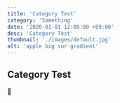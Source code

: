 ```yaml
---
title: 'Category Test'
category: 'Something'
date: '2020-01-01 12:00:00 +09:00'
desc: 'Category Test'
thumbnail: './images/default.jpg'
alt: 'apple big sur gradient'
---
```


## Category Test

🍎
